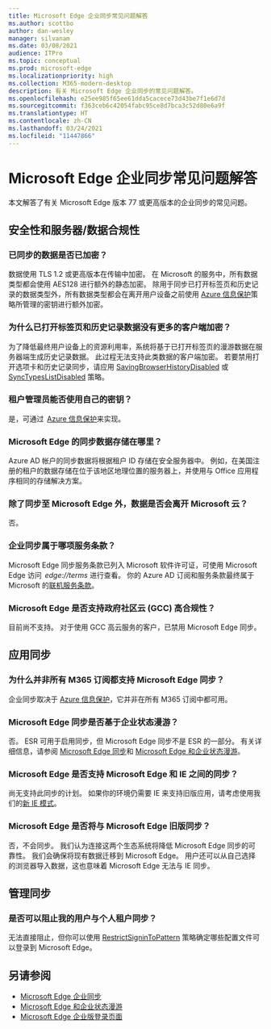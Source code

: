 ```yaml
---
title: Microsoft Edge 企业同步常见问题解答
ms.author: scottbo
author: dan-wesley
manager: silvanam
ms.date: 03/08/2021
audience: ITPro
ms.topic: conceptual
ms.prod: microsoft-edge
ms.localizationpriority: high
ms.collection: M365-modern-desktop
description: 有关 Microsoft Edge 企业同步的常见问题解答。
ms.openlocfilehash: e25ee985f65ee61dda5cacece73d43be7f1e6d7d
ms.sourcegitcommit: f363ceb6c42054fabc95ce8d7bca3c52d80e6a9f
ms.translationtype: HT
ms.contentlocale: zh-CN
ms.lasthandoff: 03/24/2021
ms.locfileid: "11447866"
---
```

# <a name="microsoft-edge-enterprise-sync-faq"></a>Microsoft Edge 企业同步常见问题解答

本文解答了有关 Microsoft Edge 版本 77 或更高版本的企业同步的常见问题。

## <a name="security-and-serverdata-compliance"></a>安全性和服务器/数据合规性

### <a name="is-the-synced-data-encrypted"></a>已同步的数据是否已加密？

数据使用 TLS 1.2 或更高版本在传输中加密。 在 Microsoft 的服务中，所有数据类型都会使用 AES128 进行额外的静态加密。 除用于同步已打开标签页和历史记录的数据类型外，所有数据类型都会在离开用户设备之前使用 [Azure 信息保护](./microsoft-edge-policies.md#restrictsignintopattern)策略所管理的密钥进行额外加密。

### <a name="why-dont-open-tab-and-history-data-have-more-client-side-encryption"></a>为什么已打开标签页和历史记录数据没有更多的客户端加密？

为了降低最终用户设备上的资源利用率，系统将基于已打开标签页的漫游数据在服务器端生成历史记录数据。 此过程无法支持此类数据的客户端加密。 若要禁用打开选项卡和历史记录同步，请应用 [SavingBrowserHistoryDisabled](./microsoft-edge-policies.md#savingbrowserhistorydisabled) 或 [SyncTypesListDisabled](./microsoft-edge-policies.md#synctypeslistdisabled) 策略。

### <a name="can-tenant-admins-bring-their-own-key"></a>租户管理员能否使用自己的密钥？

是，可通过  [Azure 信息保护](https://azure.microsoft.com/services/information-protection/)来实现。

### <a name="where-is-microsoft-edge-sync-data-stored"></a>Microsoft Edge 的同步数据存储在哪里？

Azure AD 帐户的同步数据将根据租户 ID 存储在安全服务器中。 例如，在美国注册的租户的数据存储在位于该地区地理位置的服务器上，并使用与 Office 应用程序相同的存储解决方案。

### <a name="does-the-data-ever-leave-microsofts-cloud-aside-from-syncing-to-microsoft-edge"></a>除了同步至 Microsoft Edge 外，数据是否会离开 Microsoft 云？

否。

### <a name="what-terms-of-service-does-enterprise-sync-fall-under"></a>企业同步属于哪项服务条款？

Microsoft Edge 同步服务条款已列入 Microsoft 软件许可证，可使用 Microsoft Edge 访问  *edge://terms* 进行查看。 你的 Azure AD 订阅和服务条款最终属于 Microsoft 的[联机服务条款](https://www.microsoft.com/licensing/product-licensing/products)。

### <a name="does-microsoft-edge-support-government-community-cloud-gcc-high-compliance"></a>Microsoft Edge 是否支持政府社区云 (GCC) 高合规性？

目前尚不支持。 对于使用 GCC 高云服务的客户，已禁用 Microsoft Edge 同步。

## <a name="applying-sync"></a>应用同步

### <a name="why-isnt-microsoft-edge-sync-supported-in-all-m365-subscriptions"></a>为什么并非所有 M365 订阅都支持 Microsoft Edge 同步？

企业同步取决于 [Azure 信息保护](https://azure.microsoft.com/services/information-protection/)，它并非在所有 M365 订阅中都可用。

### <a name="is-microsoft-edge-sync-based-on-enterprise-state-roaming"></a>Microsoft Edge 同步是否基于企业状态漫游？

否。 ESR 可用于启用同步，但 Microsoft Edge 同步不是 ESR 的一部分。 有关详细信息，请参阅 [Microsoft Edge 同步](https://review.docs.microsoft.com/DeployEdge/microsoft-edge-enterprise-sync)和 [Microsoft Edge 和企业状态漫游](https://review.docs.microsoft.com/DeployEdge/microsoft-edge-enterprise-state-roaming)。

### <a name="will-microsoft-edge-ever-support-syncing-between-microsoft-edge-and-ie"></a>Microsoft Edge 是否支持 Microsoft Edge 和 IE 之间的同步？

尚无支持此同步的计划。 如果你的环境仍需要 IE 来支持旧版应用，请考虑使用我们的[新 IE 模式](./edge-ie-mode.md)。

### <a name="will-microsoft-edge-sync-with-microsoft-edge-legacy"></a>Microsoft Edge 是否将与 Microsoft Edge 旧版同步？

否，不会同步。 我们认为连接这两个生态系统将降低 Microsoft Edge 同步的可靠性。 我们会确保将现有数据迁移到 Microsoft Edge。 用户还可以从自己选择的浏览器导入数据，这也意味着 Microsoft Edge 无法与 IE 同步。

## <a name="managing-sync"></a>管理同步

### <a name="is-it-possible-to-stop-my-users-from-syncing-with-a-personal-tenant"></a>是否可以阻止我的用户与个人租户同步？

无法直接阻止，但你可以使用 [RestrictSigninToPattern](./microsoft-edge-policies.md#restrictsignintopattern) 策略确定哪些配置文件可以登录到 Microsoft Edge。

## <a name="see-also"></a>另请参阅

- [Microsoft Edge 企业同步](microsoft-edge-enterprise-sync.md)
- [Microsoft Edge 和企业状态漫游](microsoft-edge-enterprise-state-roaming.md)
- [Microsoft Edge 企业版登录页面](https://aka.ms/EdgeEnterprise)